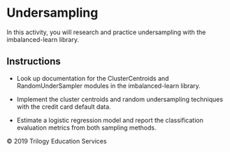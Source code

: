 # Undersampling

In this activity, you will research and practice undersampling with the imbalanced-learn library. 

## Instructions

* Look up documentation for the ClusterCentroids and RandomUnderSampler modules in the imbalanced-learn library. 

* Implement the cluster centroids and random undersampling techniques with the credit card default data.

* Estimate a logistic regression model and report the classification evaluation metrics from both sampling methods. 

© 2019 Trilogy Education Services